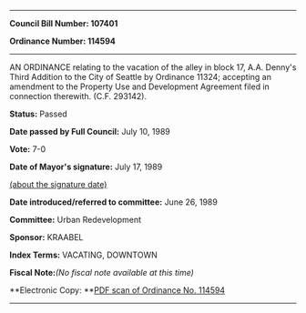 

********

**Council Bill Number: 107401**
   
**Ordinance Number: 114594**
********

 AN ORDINANCE relating to the vacation of the alley in block 17, A.A. Denny's Third Addition to the City of Seattle by Ordinance 11324; accepting an amendment to the Property Use and Development Agreement filed in connection therewith. (C.F. 293142).

**Status:** Passed
   
**Date passed by Full Council:** July 10, 1989
   
**Vote:** 7-0
   
**Date of Mayor's signature:** July 17, 1989
   
[(about the signature date)](/~public/approvaldate.htm)
   
   
   
**Date introduced/referred to committee:** June 26, 1989
   
**Committee:** Urban Redevelopment
   
**Sponsor:** KRAABEL
   
   
**Index Terms:** VACATING, DOWNTOWN

**Fiscal Note:**_(No fiscal note available at this time)_

**Electronic Copy: **[PDF scan of Ordinance No. 114594](/~archives/Ordinances/Ord_114594.pdf)

********

